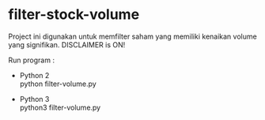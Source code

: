 # filter-stock-volume

Project ini digunakan untuk memfilter saham yang memiliki kenaikan volume yang signifikan. DISCLAIMER is ON!

Run program : <br />
- Python 2 <br />
python filter-volume.py

- Python 3 <br />
python3 filter-volume.py

